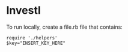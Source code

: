 # InvestI
To run locally, create a file.rb file that contains: 
```
require './helpers'
$key="INSERT_KEY_HERE"
```